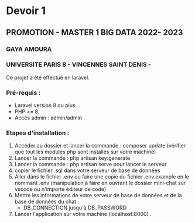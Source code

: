 # Devoir 1
## PROMOTION - MASTER 1 BIG DATA 2022- 2023
### GAYA AMOURA
### UNIVERSITE PARIS 8 - VINCENNES SAINT DENIS -

Ce projet a été effectué en laravel.

### Pré-requis : 
* Laravel version 8 ou plus.
* PHP >= 8.
* Accés admin : admin/admin .

### Etapes d'installation :

1. Accéder au dossier et lancer la commande : composer update (vérifier que tout les modules php sont installés sur votre machine)
2. Lancer la commande : php artisan key:generate
3. Lancer la commande : php artisan serve pour lancer le serveur
4. copier le fichier .sql dans votre serveur de base de données
5. Aller dans le fichier .env ou faire une copie du fichier .env.example en le nommant .env (manipulation à faire en ouvrant le dossier mini-chat sur vscode ou n'importe éditeur de code)
6. Mettre les informations de votre serveur de base de données et de la base de données du chat : 
    * DB_CONNECTION jusqu'à DB_PASSWORD
7. Lancer l'application sur votre machine (localhost:8000) .
